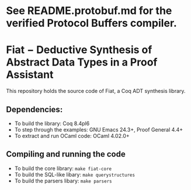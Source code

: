 See README.protobuf.md for the verified Protocol Buffers compiler.
==================================================================

Fiat − Deductive Synthesis of Abstract Data Types in a Proof Assistant
======================================================================

This repository holds the source code of Fiat, a Coq ADT synthesis
library.

## Dependencies:
  * To build the library:          Coq 8.4pl6
  * To step through the examples:  GNU Emacs 24.3+, Proof General 4.4+
  * To extract and run OCaml code: OCaml 4.02.0+

## Compiling and running the code
  * To build the core library: `make fiat-core`
  * To build the SQL-like libary: `make querystructures`
  * To build the parsers libary: `make parsers`
